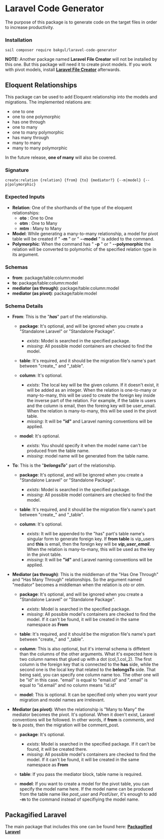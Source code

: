 # Laravel Code Generator

The purpose of this package is to generate code on the target files in order to increase productivity.

### Installation
```
sail composer require bakgul/laravel-code-generator
```
**NOTE:** Another package named **Laravel File Creator** will not be installed by this one. But this package will need it to create pivot models. If you work with pivot models, install **[Laravel File Creator](https://github.com/bulentAkgul/laravel-file-creator)** afterwards. 

## Eloquent Relationships
This package can be used to add Eloquent relationship into the models and migrations. The implemented relations are:

+ one to one
+ one to one polymorphic
+ has one through
+ one to many
+ one to many polymorphic
+ has many through
+ many to many
+ many to many polymorphic

In the future release, **one of many** will also be covered.

### Signature
```
create:relation {relation} {from} {to} {mediator?} {--m|model} {--p|polymorphic}
```
### Expected Inputs
+ **Relation**: One of the shorthands of the type of the eloquent relationships:
  + **oto** : One to One
  + **otm** : One to Many
  + **mtm** : Many to Many
+ **Model**: While generating a many-to-many relationship, a model for pivot table will be created if " **-m** " or " **--model** " is added to the command.
+ **Polymorphic**: When the command has  " **-p** " or " **--polymorphic** the relation will be converted to polymorhic of the specified relation type in its argument.

### Schemas
+ **from**: package/table:column:model
+ **to**:   package/table:column:model
+ **mediator (as through)**: package/table:column:model
+ **mediator (as pivot)**: package/table:model

### Schema Details
+ **From**: This is the "***has***" part of the relationship.

  + **package**: It's optional, and will be ignored when you create a "Standalone Laravel" or "Standalone Package".
    + *exists*: Model is searched in the specified package.
    + *missing*: All possible model containers are checked to find the model.

  + **table**: It's required, and it should be the migration file's name's part between "create_" and "_table".

  + **column**: It's optional.
    + *exists*: The local key will be the given column. If it doesn't exist, it will be added as an integer. When the relation is one-to-many or many-to-many, this will be used to create the foreign key inside the inverse part of the relation. For example, if the table is users and the column is email, then the foreing key will be user_email. When the relation is many-to-many, this will be used in the pivot table.
    + *missing*: It will be **"id"** and Laravel naming conventions will be applied.

  + **model**: It's optional.
    + *exists*: You should specify it when the model name can't be produced from the table name.
    + *missing*: model name will be generated from the table name.

+ **To**: This is the "***belongsTo***" part of the relationship.

  + **package**: It's optional, and will be ignored when you create a "Standalone Laravel" or "Standalone Package".
    + *exists*: Model is searched in the specified package.
    + *missing*: All possible model containers are checked to find the model.

  + **table**: It's required, and it should be the migration file's name's part between "create_" and "_table".

  + **column**: It's optional.
    + *exists*: It will be appended to the "has" part's table name's singular form to generate foreign key. If **from table** is vip_users and **this** is email, then the foreign key will be ***vip_user_email***. When the relation is many-to-many, this will be used as the key in the pivot table. 
    + *missing*: It will be **"id"** and Laravel naming conventions will be applied.

+ **Mediator (as through)**: This is the middleman of the "Has One Through" and "Has Many Through" relationships. So the argument named "mediator" becomes a middleman when the relation is *oto* or *otm*.
 
  + **package**: It's optional, and will be ignored when you create a "Standalone Laravel" or "Standalone Package".
    + *exists*: Model is searched in the specified package.
    + *missing*: All possible model's containers are checked to find the model. If it can't be found, it will be created in the same namespace as **From**
 
  + **table**: It's required, and it should be the migration file's name's part between "create_" and "_table".
  
  + **column**: This is also optional, but it's internal schema is diffetent than the columns of the other arguments. What it's expected here is two column names that glued up with a dot (col_1.col_2). The first column is the foreign key that is connected to the **has** side, while the second one is the local key that related to the **belongsTo** side. That being said, you can specify one column name too. The other one will be "id" in this case. "email" is equal to "email.id" and ".email" is equal to "id.email" and no column means "id.id"

  + **model**: This is optional. It can be specified only when you want your migration and model names are irrelevant.

+ **Mediator (as pivot)**: When the relationship is "Many to Many" the mediator becomes the pivot. It's optional. When it doen't exist, Laravel conventions will be followed. In other words, if **from** is *comments*, and **to** is *posts*, then the migration will be comment_post.

  + **package**: It's optional.
    + *exists*: Model is searched in the specified package. If it can't be found, it will be created there.
    + *missing*: All possible model's containers are checked to find the model. If it can't be found, it will be created in the same namespace as **From**

  + **table**: If you pass the mediator block, table name is required.

  + **model**: If you want to create a model for the pivot table, you can specify the model name here. If the model name can be produced from the table name like *post_user* and *PostUser*, it's enough to add **-m** to the command instead of specifiying the model name.

## Packagified Laravel

The main package that includes this one can be found here: **[Packagified Laravel](https://github.com/bulentAkgul/packagified-laravel)**